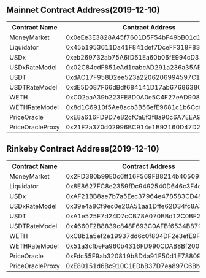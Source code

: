 ## Mainnet Contract Address(2019-12-10)

<table>
	<tr>
   		<th>Contract Name</th>
    	<th>Contract Address</th>
	</tr>
	<tr>
		<td> MoneyMarket </td>
		<td> 0x0eEe3E3828A45f7601D5F54bF49bB01d1A9dF5ea </td>
	</tr>
	<tr>
		<td> Liquidator </td>
		<td> 0x45b1953611Da41F841def7DceFF318F83409739d </td>
	</tr>
	<tr>
		<td> USDx </td>
		<td> 0xeb269732ab75A6fD61Ea60b06fE994cD32a83549 </td>
	</tr>
	<tr>
		<td> USDxRateModel </td>
		<td> 0x02C84cdF851eAd1cabcAD291a236a35AE13b3955 </td>
	</tr>
	<tr>
		<td> USDT </td>
		<td> 0xdAC17F958D2ee523a2206206994597C13D831ec7 </td>
	</tr>
	<tr>
		<td> USDTRateModel </td>
		<td> 0xdE5D087F66dBdf684141D17ab67686380Ba5df2D </td>
	</tr>
	<tr>
		<td> WETH </td>
		<td> 0xC02aaA39b223FE8D0A0e5C4F27eAD9083C756Cc2 </td>
	</tr>
	<tr>
		<td> WETHRateModel </td>
		<td> 0x8d1C6910f5Ae8acb3B56efE9681c1b6Ccfb49Bb4 </td>
	</tr>
	<tr>
		<td> PriceOracle </td>
		<td> 0xE8a616FD9D7e82cfCaEf3f8a90c6A7EEA97E0856 </td>
	</tr>
	<tr>
		<td> PriceOracleProxy </td>
		<td> 0x21F2a370d02996BC914e1B92160D47D279d9F15a </td>
	</tr>
</table>


## Rinkeby Contract Address(2019-12-10)

<table>
	<tr>
   		<th>Contract Name</th>
    	<th>Contract Address</th>
	</tr>
	<tr>
		<td> MoneyMarket </td>
		<td> 0x2FD380b99E0c6ff16F569FB8214b40509F776764 </td>
	</tr>
	<tr>
		<td> Liquidator </td>
		<td> 0x8E8627FC8e2359fDc9492540D646c3F4d979A44A </td>
	</tr>
	<tr>
		<td> USDx </td>
		<td> 0xAF21BB8ae7b7a5Eec37964e478583CD486FD12E2 </td>
	</tr>
	<tr>
		<td> USDxRateModel </td>
		<td> 0x39e4a8Cf9ec0e20A51aa1Dffe62D34fc8A3D15f9 </td>
	</tr>
	<tr>
		<td> USDT </td>
		<td> 0xA1e525F7d24D7cCB78A070BBd12C0BF21Fb4a848 </td>
	</tr>
	<tr>
		<td> USDTRateModel </td>
		<td> 0x4660F2B8839c848F693C0AFBf6534B87910e478c </td>
	</tr>
	<tr>
		<td> WETH </td>
		<td> 0xC8b1a5ef2e19937dd6c0f804DF2e3efE9F093B1e </td>
	</tr>
	<tr>
		<td> WETHRateModel </td>
		<td> 0x51a3cfbeFa960b4316FD990CDAB8Bf20078fA378 </td>
	</tr>
	<tr>
		<td> PriceOracle </td>
		<td> 0xFdc55F9ab320819b8D4a91F50d1E78809B09eB3d </td>
	</tr>
	<tr>
		<td> PriceOracleProxy </td>
		<td> 0xE80151d6Bc910C1EDbB37D7ea897C6Bb2428B16c </td>
	</tr>
</table>
